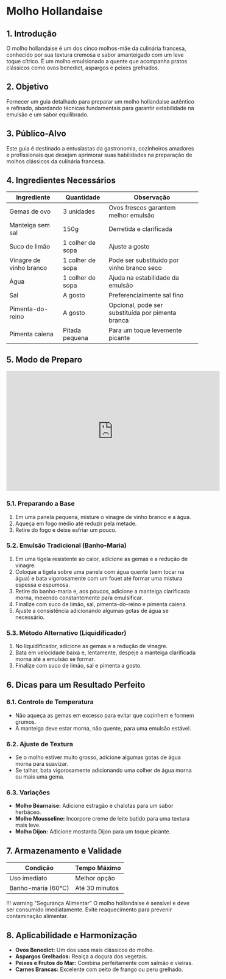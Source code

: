 # Molho Hollandaise

## 1. Introdução
O molho hollandaise é um dos cinco molhos-mãe da culinária francesa, conhecido por sua textura cremosa e sabor amanteigado com um leve toque cítrico. É um molho emulsionado a quente que acompanha pratos clássicos como ovos benedict, aspargos e peixes grelhados.

## 2. Objetivo
Fornecer um guia detalhado para preparar um molho hollandaise autêntico e refinado, abordando técnicas fundamentais para garantir estabilidade na emulsão e um sabor equilibrado.

## 3. Público-Alvo
Este guia é destinado a entusiastas da gastronomia, cozinheiros amadores e profissionais que desejam aprimorar suas habilidades na preparação de molhos clássicos da culinária francesa.

## 4. Ingredientes Necessários

| Ingrediente              | Quantidade       | Observação |
|--------------------------|------------------|-------------|
| Gemas de ovo            | 3 unidades       | Ovos frescos garantem melhor emulsão |
| Manteiga sem sal        | 150g             | Derretida e clarificada |
| Suco de limão          | 1 colher de sopa | Ajuste a gosto |
| Vinagre de vinho branco | 1 colher de sopa | Pode ser substituído por vinho branco seco |
| Água                   | 1 colher de sopa | Ajuda na estabilidade da emulsão |
| Sal                     | A gosto          | Preferencialmente sal fino |
| Pimenta-do-reino        | A gosto          | Opcional, pode ser substituída por pimenta branca |
| Pimenta caiena          | Pitada pequena   | Para um toque levemente picante |

## 5. Modo de Preparo

<iframe width="560" height="315" src="https://youtube.com/embed/-fJfZUYQy-Q?feature=shared" frameborder="0" allowfullscreen></iframe>

### 5.1. Preparando a Base
1. Em uma panela pequena, misture o vinagre de vinho branco e a água.
2. Aqueça em fogo médio até reduzir pela metade.
3. Retire do fogo e deixe esfriar um pouco.

### 5.2. Emulsão Tradicional (Banho-Maria)
1. Em uma tigela resistente ao calor, adicione as gemas e a redução de vinagre.
2. Coloque a tigela sobre uma panela com água quente (sem tocar na água) e bata vigorosamente com um fouet até formar uma mistura espessa e espumosa.
3. Retire do banho-maria e, aos poucos, adicione a manteiga clarificada morna, mexendo constantemente para emulsificar.
4. Finalize com suco de limão, sal, pimenta-do-reino e pimenta caiena.
5. Ajuste a consistência adicionando algumas gotas de água se necessário.

### 5.3. Método Alternativo (Liquidificador)
1. No liquidificador, adicione as gemas e a redução de vinagre.
2. Bata em velocidade baixa e, lentamente, despeje a manteiga clarificada morna até a emulsão se formar.
3. Finalize com suco de limão, sal e pimenta a gosto.

## 6. Dicas para um Resultado Perfeito

### 6.1. Controle de Temperatura
- Não aqueça as gemas em excesso para evitar que cozinhem e formem grumos.
- A manteiga deve estar morna, não quente, para uma emulsão estável.

### 6.2. Ajuste de Textura
- Se o molho estiver muito grosso, adicione algumas gotas de água morna para suavizar.
- Se talhar, bata vigorosamente adicionando uma colher de água morna ou mais uma gema.

### 6.3. Variações
- **Molho Béarnaise:** Adicione estragão e chalotas para um sabor herbáceo.
- **Molho Mousseline:** Incorpore creme de leite batido para uma textura mais leve.
- **Molho Dijon:** Adicione mostarda Dijon para um toque picante.

## 7. Armazenamento e Validade

| Condição           | Tempo Máximo |
|---------------------|--------------|
| Uso imediato       | Melhor opção |
| Banho-maria (60°C) | Até 30 minutos |

!!! warning "Segurança Alimentar"
    O molho hollandaise é sensível e deve ser consumido imediatamente. Evite reaquecimento para prevenir contaminação alimentar.

## 8. Aplicabilidade e Harmonização

- **Ovos Benedict:** Um dos usos mais clássicos do molho.
- **Aspargos Grelhados:** Realça a doçura dos vegetais.
- **Peixes e Frutos do Mar:** Combina perfeitamente com salmão e vieiras.
- **Carnes Brancas:** Excelente com peito de frango ou peru grelhado.

